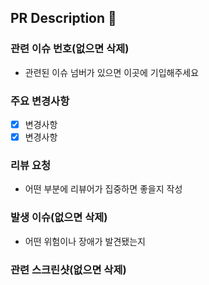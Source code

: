 ## PR Description :page_facing_up:
 
### 관련 이슈 번호(없으면 삭제)

- 관련된 이슈 넘버가 있으면 이곳에 기입해주세요
  
### 주요 변경사항
  
- [x] 변경사항
- [x] 변경사항
  
### 리뷰 요청

- 어떤 부분에 리뷰어가 집중하면 좋을지 작성
  
### 발생 이슈(없으면 삭제)
  
- 어떤 위험이나 장애가 발견됐는지
  
### 관련 스크린샷(없으면 삭제)
